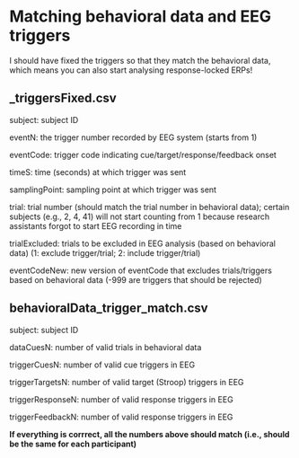 # Matching behavioral data and EEG triggers

I should have fixed the triggers so that they match the behavioral data, which means you can also start analysing response-locked ERPs!

## _triggersFixed.csv

subject: subject ID

eventN: the trigger number recorded by EEG system (starts from 1)

eventCode: trigger code indicating cue/target/response/feedback onset

timeS: time (seconds) at which trigger was sent

samplingPoint: sampling point at which trigger was sent

trial: trial number (should match the trial number in behavioral data); certain subjects (e.g., 2, 4, 41) will not start counting from 1 because research assistants forgot to start EEG recording in time

trialExcluded: trials to be excluded in EEG analysis (based on behavioral data) (1: exclude trigger/trial; 2: include trigger/trial)

eventCodeNew: new version of eventCode that excludes trials/triggers based on behavioral data (-999 are triggers that should be rejected)

## behavioralData_trigger_match.csv

subject: subject ID

dataCuesN: number of valid trials in behavioral data

triggerCuesN: number of valid cue triggers in EEG

triggerTargetsN: number of valid target (Stroop) triggers in EEG

triggerResponseN: number of valid response triggers in EEG

triggerFeedbackN: number of valid response triggers in EEG

**If everything is corrrect, all the numbers above should match (i.e., should be the same for each participant)**





